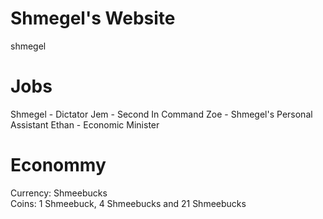 # Shmegel's Website
shmegel

# Jobs
Shmegel - Dictator
Jem - Second In Command
Zoe - Shmegel's Personal Assistant
Ethan - Economic Minister
# Econommy
Currency: Shmeebucks
<br /> Coins: 1 Shmeebuck, 4 Shmeebucks and 21 Shmeebucks
